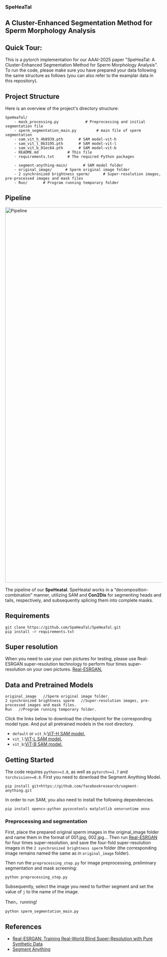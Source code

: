 ### SpeHeaTal

## A Cluster-Enhanced Segmentation Method for Sperm Morphology Analysis

## Quick Tour:

This is a pytorch implementation for our AAAI-2025 paper "SpeHeaTal: A Cluster-Enhanced Segmentation Method for Sperm Morphology Analysis". To run the code, please make sure you have prepared your data following the same structure as follows (you can also refer to the examplar data in this repository).

## Project Structure

Here is an overview of the project's directory structure:

```
SpeHeaTal/
    - mask_processing.py            # Preprocessing and initial segmentation file
    - sperm_segmentation_main.py         # main file of sperm segmentation
    - sam_vit_h_4b8939.pth       # SAM model-vit-h
    - sam_vit_l_0b3195.pth       # SAM model-vit-l
    - sam_vit_b_01ec64.pth       # SAM model-vit-b
    - README.md             # This file
    - requirements.txt      # The required Python packages

    - segment-anything-main/       # SAM model folder
    - original_image/      # Sperm original image folder
    - 2 synchronized brightness sperm/      # Super-resolution images, pre-processed images and mask files
    - Run/       # Program running temporary folder
```

## Pipeline

<img width="1208" alt="Pipeline" src="https://github.com/user-attachments/assets/3a04c04b-92f4-46b7-ad8d-d0254febb95d">

The pipeline of our **SpeHeatal**. SpeHeatal works in a “decomposition-combination” manner, utilizing SAM and **Con2Dis** for segmenting heads and tails, respectively, and subsequently splicing them into complete masks.



## Requirements
```
git clone https://github.com/SpeHeaTal/SpeHeaTal.git
pip install -r requirements.txt
```


## Super resolution
When you need to use your own pictures for testing, please use Real-ESRGAN super-resolution technology to perform four times super-resolution on your own pictures.
[Real-ESRGAN.](https://github.com/xinntao/Real-ESRGAN/tree/master)


## Data and Pretrained Models

```
original_image   //Sperm original image folder.
2 synchronized brightness sperm   //Super-resolution images, pre-processed images and mask files.
Run   //Program running temporary folder.
```

Click the links below to download the checkpoint for the corresponding model type. And put all pretrained models in the root directory.

- `default` or `vit_h`:[ViT-H SAM model.](https://dl.fbaipublicfiles.com/segment_anything/sam_vit_h_4b8939.pth)
- `vit_l`:[ViT-L SAM model.](https://dl.fbaipublicfiles.com/segment_anything/sam_vit_l_0b3195.pth)
- `vit_b`:[ViT-B SAM model.](https://dl.fbaipublicfiles.com/segment_anything/sam_vit_b_01ec64.pth)

## Getting Started
The code requires `python>=3.8`, as well as `pytorch>=1.7` and `torchvision>=0.8`. First you need to download the Segment Anything Model.
```
pip install git+https://github.com/facebookresearch/segment-anything.git
```
In order to run SAM, you also need to install the following dependencies.
```
pip install opencv-python pycocotools matplotlib onnxruntime onnx
```
### Preprocessing and segmentation

  
First, place the prepared original sperm images in the original_image folder and name them in the format of 001.jpg, 002.jpg... Then run [Real-ESRGAN](https://github.com/xinntao/Real-ESRGAN/tree/master) for four times super-resolution, and save the four-fold super-resolution images in the `2 synchronized brightness sperm` folder (the corresponding image remains named the same as in `original_image` folder).

Then run the `preprocessing_step.py` for image preprocessing, preliminary segmentation and mask screening:
```
python preprocessing_step.py
```
Subsequently, select the image you need to further segment and set the value of `j`  to the name of the image.

Then，running!
```
python sperm_segmentation_main.py
```


## References
- [Real-ESRGAN: Training Real-World Blind Super-Resolution with Pure Synthetic Data](https://github.com/xinntao/Real-ESRGAN/tree/master)
- [Segment Anything](https://github.com/facebookresearch/segment-anything)
